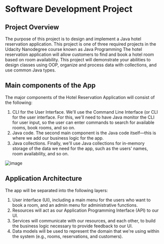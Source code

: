 # Software Development Project
## Project Overview
The purpose of this project is to design and implement a Java hotel reservation application. This project is one of three required projects in the Udacity Nanodegree course known as Java Programming
The hotel reservation application will allow customers to find and book a hotel room based on room availability. This project will demonstrate your abilities to design classes using OOP, organize and process data with collections, and use common Java types. 

## Main components of the App
The major components of the Hotel Reservation Application will consist of the following:
1.	CLI for the User Interface. We'll use the Command Line Interface (or CLI for the user interface. For this, we'll need to have Java monitor the CLI for user input, so the user can enter commands to search for available rooms, book rooms, and so on.
2.	Java code. The second main component is the Java code itself—this is where we add our business logic for the app.
3.	Java collections. Finally, we'll use Java collections for in-memory storage of the data we need for the app, such as the users' names, room availability, and so on.

![image](https://github.com/shwcl/Hotel-Reservation-App-Java/assets/52106536/8e84945a-3d59-4405-a650-7c36d26e92e7)

## Application Architecture
The app will be separated into the following layers:
1.	User interface (UI), including a main menu for the users who want to book a room, and an admin menu for administrative functions.
2.	Resources will act as our Application Programming Interface (API) to our UI.
3.	Services will communicate with our resources, and each other, to build the business logic necessary to provide feedback to our UI.
4.	Data models will be used to represent the domain that we're using within the system (e.g., rooms, reservations, and customers).
